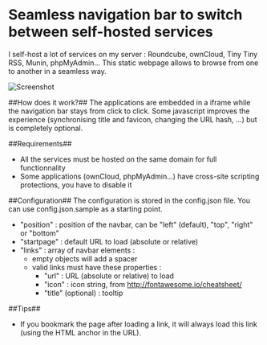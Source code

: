 Seamless navigation bar to switch between self-hosted services
==================

I self-host a lot of services on my server : Roundcube, ownCloud, Tiny Tiny RSS, Munin, phpMyAdmin... This static webpage allows to browse from one to another in a seamless way.

![Screenshot](https://github.com/xvello/homepage-navigation/raw/master/screenshot.gif)

##How does it work?##
The applications are embedded in a iframe while the navigation bar stays from click to click.
Some javascript improves the experience (synchronising title and favicon, changing the URL hash, ...) but is completely optional.

##Requirements##
- All the services must be hosted on the same domain for full functionnality
- Some applications (ownCloud, phpMyAdmin...) have cross-site scripting protections, you have to disable it

##Configuration##
The configuration is stored in the config.json file. You can use config.json.sample as a starting point.

* "position" : position of the navbar, can be "left" (default), "top", "right" or "bottom"
* "startpage" : default URL to load (absolute or relative)
* "links" : array of navbar elements :
  * empty objects will add a spacer
  * valid links must have these properties :
    * "url" : URL (absolute or relative) to load
    * "icon" : icon string, from http://fontawesome.io/cheatsheet/
    * "title" (optional) : tooltip

##Tips##
- If you bookmark the page after loading a link, it will always load this link (using the HTML anchor in the URL).
